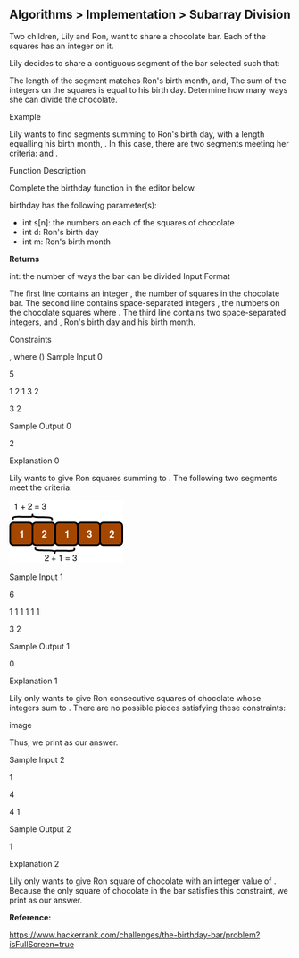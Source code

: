 
## Algorithms > Implementation > Subarray Division

Two children, Lily and Ron, want to share a chocolate bar. Each of the squares has an integer on it.

Lily decides to share a contiguous segment of the bar selected such that:

The length of the segment matches Ron's birth month, and,
The sum of the integers on the squares is equal to his birth day.
Determine how many ways she can divide the chocolate.

Example

Lily wants to find segments summing to Ron's birth day,  with a length equalling his birth month, . In this case, there are two segments meeting her criteria:  and .

Function Description

Complete the birthday function in the editor below.

birthday has the following parameter(s):

- int s[n]: the numbers on each of the squares of chocolate
- int d: Ron's birth day
- int m: Ron's birth month

**Returns**

int: the number of ways the bar can be divided
Input Format

The first line contains an integer , the number of squares in the chocolate bar.
The second line contains  space-separated integers , the numbers on the chocolate squares where .
The third line contains two space-separated integers,  and , Ron's birth day and his birth month.

Constraints

, where ()
Sample Input 0

5

1 2 1 3 2

3 2

Sample Output 0

2

Explanation 0

Lily wants to give Ron  squares summing to . The following two segments meet the criteria:

![images/img.png](images/img.png)



Sample Input 1

6

1 1 1 1 1 1

3 2

Sample Output 1

0

Explanation 1

Lily only wants to give Ron  consecutive squares of chocolate whose integers sum to . There are no possible pieces satisfying these constraints:

image

Thus, we print  as our answer.

Sample Input 2

1

4

4 1

Sample Output 2


1

Explanation 2


Lily only wants to give Ron  square of chocolate with an integer value of . Because the only square of chocolate in the bar satisfies this constraint, we print  as our answer.


**Reference:**

https://www.hackerrank.com/challenges/the-birthday-bar/problem?isFullScreen=true